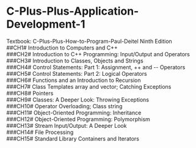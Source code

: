 # C-Plus-Plus-Application-Development-1   
Textbook: C-Plus-Plus-How-to-Program-Paul-Deitel Ninth Edition   
##CH1# Introduction to Computers and C++  
###CH2# Introduction to C++ Programming: Input/Output and Operators  
###CH3# Introduction to Classes, Objects and Strings  
###CH4# Control Statements: Part 1: Assignment, ++ and -- Operators  
###CH5# Control Statements: Part 2: Logical Operators  
###CH6# Functions and an Introduction to Recursion  
###CH7# Class Templates array and vector; Catching Exceptions  
###CH8# Pointers  
###CH9# Classes: A Deeper Look: Throwing Exceptions  
###CH10# Operator Overloading; Class string  
###CH11# Object-Oriented Programming: Inheritance  
###CH12# Object-Oriented Programming: Polymorphism  
###CH13# Stream Input/Output: A Deeper Look  
###CH14# File Processing  
###CH15# Standard Library Containers and Iterators  
